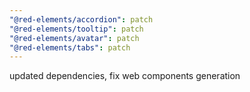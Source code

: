 ```yaml
---
"@red-elements/accordion": patch
"@red-elements/tooltip": patch
"@red-elements/avatar": patch
"@red-elements/tabs": patch
---
```


updated dependencies, fix web components generation
